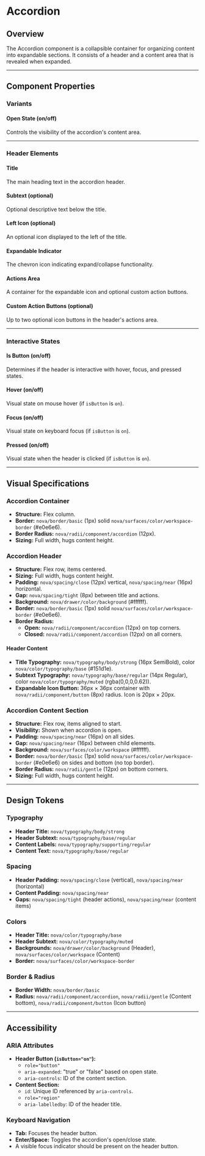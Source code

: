 # Accordion

## Overview

The Accordion component is a collapsible container for organizing content into expandable sections. It consists of a header and a content area that is revealed when expanded.

---

## Component Properties

### Variants

#### Open State (on/off)
Controls the visibility of the accordion's content area.

---

### Header Elements

#### Title
The main heading text in the accordion header.

#### Subtext (optional)
Optional descriptive text below the title.

#### Left Icon (optional)
An optional icon displayed to the left of the title.

#### Expandable Indicator
The chevron icon indicating expand/collapse functionality.

#### Actions Area
A container for the expandable icon and optional custom action buttons.

#### Custom Action Buttons (optional)
Up to two optional icon buttons in the header's actions area.

---

### Interactive States

#### Is Button (on/off)
Determines if the header is interactive with hover, focus, and pressed states.

#### Hover (on/off)
Visual state on mouse hover (if `isButton` is `on`).

#### Focus (on/off)
Visual state on keyboard focus (if `isButton` is `on`).

#### Pressed (on/off)
Visual state when the header is clicked (if `isButton` is `on`).

---

## Visual Specifications

### Accordion Container
- **Structure:** Flex column.
- **Border:** `nova/border/basic` (1px) solid `nova/surfaces/color/workspace-border` (#e0e6e6).
- **Border Radius:** `nova/radii/component/accordion` (12px).
- **Sizing:** Full width, hugs content height.

### Accordion Header
- **Structure:** Flex row, items centered.
- **Sizing:** Full width, hugs content height.
- **Padding:** `nova/spacing/close` (12px) vertical, `nova/spacing/near` (16px) horizontal.
- **Gap:** `nova/spacing/tight` (8px) between title and actions.
- **Background:** `nova/drawer/color/background` (#ffffff).
- **Border:** `nova/border/basic` (1px) solid `nova/surfaces/color/workspace-border` (#e0e6e6).
- **Border Radius:** 
    - **Open:** `nova/radii/component/accordion` (12px) on top corners.
    - **Closed:** `nova/radii/component/accordion` (12px) on all corners.

#### Header Content
- **Title Typography:** `nova/typography/body/strong` (16px SemiBold), color `nova/color/typography/base` (#151d1e).
- **Subtext Typography:** `nova/typography/base/regular` (14px Regular), color `nova/color/typography/muted` (rgba(0,0,0,0.62)).
- **Expandable Icon Button:** 36px × 36px container with `nova/radii/component/button` (8px) radius. Icon is 20px × 20px.

### Accordion Content Section
- **Structure:** Flex row, items aligned to start.
- **Visibility:** Shown when accordion is open.
- **Padding:** `nova/spacing/near` (16px) on all sides.
- **Gap:** `nova/spacing/near` (16px) between child elements.
- **Background:** `nova/surfaces/color/workspace` (#ffffff).
- **Border:** `nova/border/basic` (1px) solid `nova/surfaces/color/workspace-border` (#e0e6e6) on sides and bottom (no top border).
- **Border Radius:** `nova/radii/gentle` (12px) on bottom corners.
- **Sizing:** Full width, hugs content height.

---

## Design Tokens

### Typography
- **Header Title:** `nova/typography/body/strong`
- **Header Subtext:** `nova/typography/base/regular`
- **Content Labels:** `nova/typography/supporting/regular`
- **Content Text:** `nova/typography/base/regular`

### Spacing
- **Header Padding:** `nova/spacing/close` (vertical), `nova/spacing/near` (horizontal)
- **Content Padding:** `nova/spacing/near`
- **Gaps:** `nova/spacing/tight` (header actions), `nova/spacing/near` (content items)

### Colors
- **Header Title:** `nova/color/typography/base`
- **Header Subtext:** `nova/color/typography/muted`
- **Backgrounds:** `nova/drawer/color/background` (Header), `nova/surfaces/color/workspace` (Content)
- **Border:** `nova/surfaces/color/workspace-border`

### Border & Radius
- **Border Width:** `nova/border/basic`
- **Radius:** `nova/radii/component/accordion`, `nova/radii/gentle` (Content bottom), `nova/radii/component/button` (Icon button)

---

## Accessibility

### ARIA Attributes
- **Header Button (`isButton="on"`):**
  - `role="button"`
  - `aria-expanded`: "true" or "false" based on open state.
  - `aria-controls`: ID of the content section.
- **Content Section:**
  - `id`: Unique ID referenced by `aria-controls`.
  - `role="region"`
  - `aria-labelledby`: ID of the header title.

### Keyboard Navigation
- **Tab:** Focuses the header button.
- **Enter/Space:** Toggles the accordion's open/close state.
- A visible focus indicator should be present on the header button.

